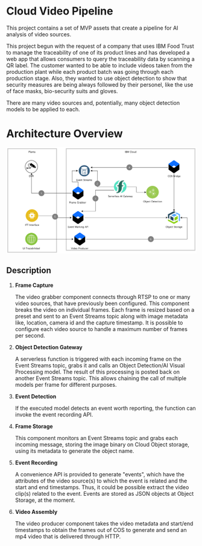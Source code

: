 # Cloud Video Pipeline
This project contains a set of MVP assets that create a pipeline for AI 
analysis of video sources.

This project begun with the request of a company that uses IBM Food Trust to 
manage the traceability of one of its product lines and has developed a web app
that allows consumers to query the traceability data by scanning a QR label.
The customer wanted to be able to include videos taken from the production plant
while each product batch was going through each production stage. Also, they 
wanted to use object detection to show that security measures are being always 
followed by their personel, like the use of face masks, bio-security suits and 
gloves. 

There are many video sources and, potentially, many object detection models to 
be applied to each.

# Architecture Overview

![Architecture Overview Diagram - IT System View](/doc/img/aod.png?raw=true)

## Description

1. **Frame Capture**

	The video grabber component connects through RTSP to one or many video 
	sources, that have previously been configured. This component breaks 
	the video on individual frames. Each frame is resized based on a preset 
	and sent to an Event Streams topic along with image metadata like, 
	location, camera id and the capture timestamp. It is possible to 
	configure each video source to handle a maximum number of frames 
	per second. 

2. **Object Detection Gateway**

	A serverless function is triggered with each incoming frame on the Event
	Streams topic, grabs it and calls an Object Detection/AI Visual Processing
	model. The result of this processing is posted back on another Event 
	Streams topic. This allows chaining the call of multiple models per frame 
	for different purposes.
	
3. **Event Detection**

	If the executed model detects an event worth reporting, the function can 
	invoke the event recording API.

4. **Frame Storage**

	This component monitors an Event Streams topic and grabs each incoming 
	message, storing the image binary on Cloud Object storage, using its 
	metadata to generate the object name. 

5. **Event Recording**

	A convenience API is provided to generate "events", which have the 
	attributes of the video source(s) to which the event is related and the 
	start and end timestamps. Thus, it could be possible extract the video 
	clip(s) related to the event.
	Events are stored as JSON objects at Object Storage, at the moment.
	
6. **Video Assembly**

	The video producer component takes the video metadata and start/end 
	timestamps to obtain the frames out of COS to generate and send an mp4 
	video that is delivered through HTTP.
	








